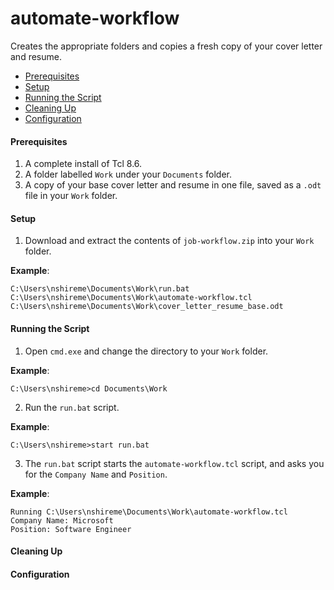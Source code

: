 # automate-workflow
Creates the appropriate folders and copies a fresh copy of your cover letter and resume.

* [Prerequisites](#prerequisites)
* [Setup](#setup)
* [Running the Script](#running-the-script)
* [Cleaning Up](#cleaning-up)
* [Configuration](#configuration)


#### <a name="prerequisites"></a>Prerequisites
1. A complete install of Tcl 8.6.
2. A folder labelled `Work` under your `Documents` folder.
3. A copy of your base cover letter and resume in one file, saved as a `.odt` file in your `Work` folder.
#### <a name="setup"></a>Setup
1. Download and extract the contents of `job-workflow.zip` into your `Work` folder.

**Example**:
```
C:\Users\nshireme\Documents\Work\run.bat
C:\Users\nshireme\Documents\Work\automate-workflow.tcl
C:\Users\nshireme\Documents\Work\cover_letter_resume_base.odt
```
#### <a name="running-the-script"></a>Running the Script
1. Open `cmd.exe` and change the directory to your `Work` folder.

**Example**:
```batch
C:\Users\nshireme>cd Documents\Work
```

2. Run the `run.bat` script.

**Example**:
```batch
C:\Users\nshireme>start run.bat
```

3. The `run.bat` script starts the `automate-workflow.tcl` script, and asks you for the `Company Name` and `Position`.

**Example**:
```batch
Running C:\Users\nshireme\Documents\Work\automate-workflow.tcl
Company Name: Microsoft
Position: Software Engineer
```


#### <a name="cleaning-up"></a>Cleaning Up
#### <a name="configuration"></a>Configuration
